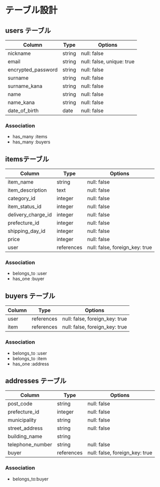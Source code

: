 # テーブル設計

## users テーブル

| Column             | Type     | Options     |
| ------------------ | -------- | ----------- |
| nickname           | string   | null: false |
| email              | string   | null: false, unique: true |
| encrypted_password | string   | null: false |
| surname            | string   | null: false |
| surname_kana       | string   | null: false |
| name               | string   | null: false |
| name_kana          | string   | null: false |
| date_of_birth      | date     | null: false |

### Association

- has_many :items
- has_many :buyers


##  itemsテーブル

| Column             | Type    | Options     |
| ------------------ | ------  | ----------- |
| item_name          | string  | null: false |
| item_description   | text    | null: false |
| category_id        | integer | null: false |
| item_status_id     | integer | null: false |
| delivery_charge_id | integer | null: false |
| prefecture_id      | integer | null: false |
| shipping_day_id    | integer | null: false |
| price              | integer | null: false |
| user               | references | null: false, foreign_key: true |

### Association

- belongs_to :user
- has_one :buyer


## buyers テーブル

| Column | Type       | Options                        |
| ------ | ---------- | ------------------------------ |
| user   | references | null: false, foreign_key: true |
| item   | references | null: false, foreign_key: true |

### Association

- belongs_to :user
- belongs_to :item
- has_one :address

## addresses テーブル

| Column           | Type         | Options                        |
| ---------------- | ------------ | ------------------------------ |
| post_code        | string       | null: false                    |
| prefecture_id    | integer      | null: false                    |
| municipality     | string       | null: false                    |
| street_address   | string       | null: false                    |
| building_name    | string       |                                |
| telephone_number | string       | null: false                    |
| buyer            | references   | null: false, foreign_key: true |


### Association

- belongs_to:buyer
